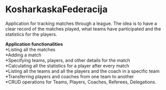 # KosharkaskaFederacija

Application for tracking matches through a league. The idea is to have a clear record of the matches played, what teams have participated and the statistics for the players.

<b>Application functionalities</b> <br/>
*Listing all the matches <br/>
*Adding a match <br/>
*Specifying teams, players, and other details for the match <br/>
*Calculating all the statistics for a player after every match <br/>
*Listing all the teams and all the players and the coach in a specific team <br/>
*Transferring players and coaches from one team to another <br/>
*CRUD operations for Teams, Players, Coaches, Referees, Delegations. <br/>
